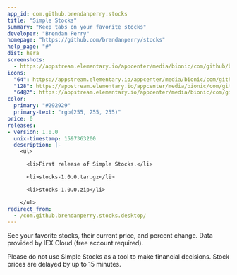 ```yaml
---
app_id: com.github.brendanperry.stocks
title: "Simple Stocks"
summary: "Keep tabs on your favorite stocks"
developer: "Brendan Perry"
homepage: "https://github.com/brendanperry/stocks"
help_page: "#"
dist: hera
screenshots:
  - https://appstream.elementary.io/appcenter/media/bionic/com/github/brendanperry.stocks/BBDC0F5FBB2A8E153FD67A597EF22AC2/screenshots/image-1_orig.png
icons:
  "64": https://appstream.elementary.io/appcenter/media/bionic/com/github/brendanperry.stocks/BBDC0F5FBB2A8E153FD67A597EF22AC2/icons/64x64/com.github.brendanperry.stocks_com.github.brendanperry.stocks.png
  "128": https://appstream.elementary.io/appcenter/media/bionic/com/github/brendanperry.stocks/BBDC0F5FBB2A8E153FD67A597EF22AC2/icons/128x128/com.github.brendanperry.stocks_com.github.brendanperry.stocks.png
  "64@2": https://appstream.elementary.io/appcenter/media/bionic/com/github/brendanperry.stocks/BBDC0F5FBB2A8E153FD67A597EF22AC2/icons/64x64@2/com.github.brendanperry.stocks_com.github.brendanperry.stocks.png
color:
  primary: "#292929"
  primary-text: "rgb(255, 255, 255)"
price: 0
releases:
- version: 1.0.0
  unix-timestamp: 1597363200
  description: |-
    <ul>

      <li>First release of Simple Stocks.</li>

      <li>stocks-1.0.0.tar.gz</li>

      <li>stocks-1.0.0.zip</li>

    </ul>
redirect_from:
  - /com.github.brendanperry.stocks.desktop/
---
```


<p>See your favorite stocks, their current price, and percent change. Data provided by IEX Cloud (free account required).</p>
<p>Please do not use Simple Stocks as a tool to make financial decisions. Stock prices are delayed by up to 15 minutes.</p>
